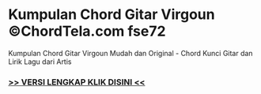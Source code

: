 
 # Kumpulan Chord Gitar Virgoun ©ChordTela.com fse72


Kumpulan Chord Gitar Virgoun Mudah dan Original - Chord Kunci Gitar dan Lirik Lagu dari Artis

###  <a href="https://shortlighzx.web.app?sq=Kumpulan Chord Gitar Virgoun ©ChordTela.com"> >> VERSI LENGKAP KLIK DISINI << </a>
